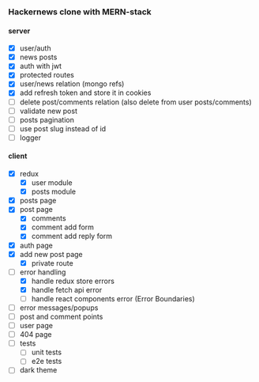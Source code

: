 ### Hackernews clone with MERN-stack

#### server

- [x] user/auth
- [x] news posts
- [x] auth with jwt
- [x] protected routes
- [x] user/news relation (mongo refs)
- [x] add refresh token and store it in cookies
- [ ] delete post/comments relation (also delete from user posts/comments)
- [ ] validate new post
- [ ] posts pagination
- [ ] use post slug instead of id
- [ ] logger

#### client

- [x] redux
  - [x] user module
  - [x] posts module
- [x] posts page
- [x] post page
  - [x] comments
  - [x] comment add form
  - [x] comment add reply form
- [x] auth page
- [x] add new post page
  - [x] private route
- [ ] error handling
  - [x] handle redux store errors
  - [x] handle fetch api error
  - [ ] handle react components error (Error Boundaries)
- [ ] error messages/popups
- [ ] post and comment points
- [ ] user page
- [ ] 404 page
- [ ] tests
  - [ ] unit tests
  - [ ] e2e tests
- [ ] dark theme

